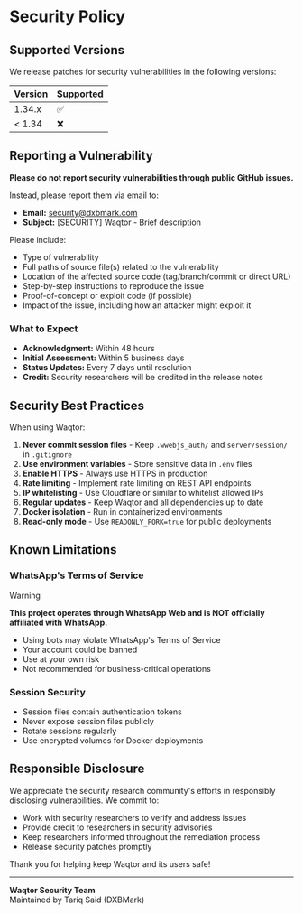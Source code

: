 # Security Policy

## Supported Versions

We release patches for security vulnerabilities in the following versions:

| Version | Supported          |
| ------- | ------------------ |
| 1.34.x  | :white_check_mark: |
| < 1.34  | :x:                |

## Reporting a Vulnerability

**Please do not report security vulnerabilities through public GitHub issues.**

Instead, please report them via email to:
- **Email:** security@dxbmark.com
- **Subject:** [SECURITY] Waqtor - Brief description

Please include:
- Type of vulnerability
- Full paths of source file(s) related to the vulnerability
- Location of the affected source code (tag/branch/commit or direct URL)
- Step-by-step instructions to reproduce the issue
- Proof-of-concept or exploit code (if possible)
- Impact of the issue, including how an attacker might exploit it

### What to Expect

- **Acknowledgment:** Within 48 hours
- **Initial Assessment:** Within 5 business days
- **Status Updates:** Every 7 days until resolution
- **Credit:** Security researchers will be credited in the release notes

## Security Best Practices

When using Waqtor:

1. **Never commit session files** - Keep `.wwebjs_auth/` and `server/session/` in `.gitignore`
2. **Use environment variables** - Store sensitive data in `.env` files
3. **Enable HTTPS** - Always use HTTPS in production
4. **Rate limiting** - Implement rate limiting on REST API endpoints
5. **IP whitelisting** - Use Cloudflare or similar to whitelist allowed IPs
6. **Regular updates** - Keep Waqtor and all dependencies up to date
7. **Docker isolation** - Run in containerized environments
8. **Read-only mode** - Use `READONLY_FORK=true` for public deployments

## Known Limitations

### WhatsApp's Terms of Service

> [!WARNING]
> **This project operates through WhatsApp Web and is NOT officially affiliated with WhatsApp.**
> 
> - Using bots may violate WhatsApp's Terms of Service
> - Your account could be banned
> - Use at your own risk
> - Not recommended for business-critical operations

### Session Security

- Session files contain authentication tokens
- Never expose session files publicly
- Rotate sessions regularly
- Use encrypted volumes for Docker deployments

## Responsible Disclosure

We appreciate the security research community's efforts in responsibly disclosing vulnerabilities. We commit to:

- Work with security researchers to verify and address issues
- Provide credit to researchers in security advisories
- Keep researchers informed throughout the remediation process
- Release security patches promptly

Thank you for helping keep Waqtor and its users safe!

---

**Waqtor Security Team**  
Maintained by Tariq Said (DXBMark)
